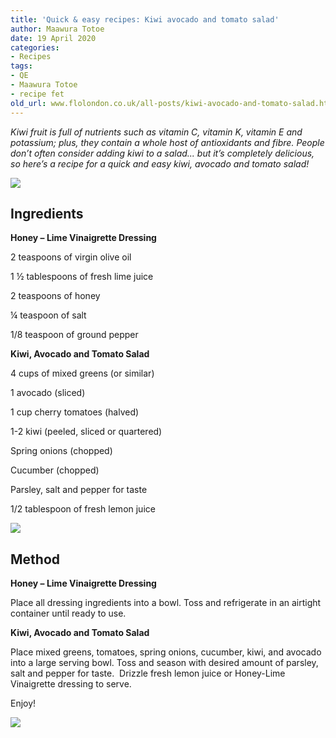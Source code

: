 ```yaml
---
title: 'Quick & easy recipes: Kiwi avocado and tomato salad'
author: Maawura Totoe
date: 19 April 2020
categories:
- Recipes
tags:
- QE
- Maawura Totoe
- recipe fet
old_url: www.flolondon.co.uk/all-posts/kiwi-avocado-and-tomato-salad.html
---
```


*Kiwi fruit is full of nutrients such as vitamin C, vitamin K, vitamin E and potassium; plus, they contain a whole host of antioxidants and fibre. People don’t often consider adding kiwi to a salad... but it’s completely delicious, so here’s a recipe for a quick and easy kiwi, avocado and tomato salad!*

![](https://images.squarespace-cdn.com/content/v1/5c9534c4af4683461d462c6b/1587323478882-R2VXNKDM14QBQBTA4SQ3/IMG_4146.jpg)

## Ingredients

**Honey – Lime Vinaigrette Dressing**

2 teaspoons of virgin olive oil

1 ½ tablespoons of fresh lime juice

2 teaspoons of honey

¼ teaspoon of salt

1/8 teaspoon of ground pepper

**Kiwi, Avocado and Tomato Salad**

4 cups of mixed greens (or similar)

1 avocado (sliced)

1 cup cherry tomatoes (halved)

1-2 kiwi (peeled, sliced or quartered)

Spring onions (chopped)

Cucumber (chopped)

Parsley, salt and pepper for taste

1/2 tablespoon of fresh lemon juice

![](https://images.squarespace-cdn.com/content/v1/5c9534c4af4683461d462c6b/1587311740212-M8V2DBQFDS0XWP53R8V2/IMG_4137.jpg)

## Method

**Honey – Lime Vinaigrette Dressing**

Place all dressing ingredients into a bowl. Toss and refrigerate in an airtight container until ready to use.

**Kiwi, Avocado and Tomato Salad**

Place mixed greens, tomatoes, spring onions, cucumber, kiwi, and avocado into a large serving bowl. Toss and season with desired amount of parsley, salt and pepper for taste.  Drizzle fresh lemon juice or Honey-Lime Vinaigrette dressing to serve.

Enjoy!

![](https://images.squarespace-cdn.com/content/v1/5c9534c4af4683461d462c6b/1587324573123-63HWQNU0JOL63OTU3SFJ/IMG_4148.jpg)